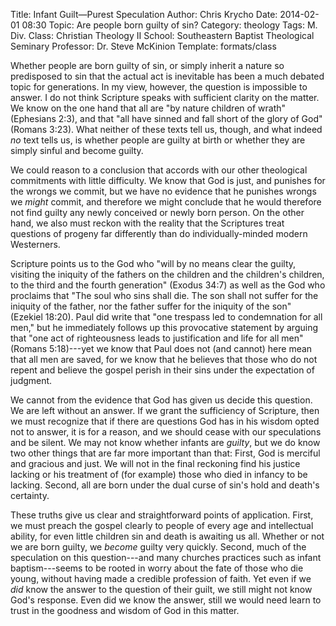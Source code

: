 Title: Infant Guilt—Purest Speculation
Author: Chris Krycho
Date: 2014-02-01 08:30
Topic: Are people born guilty of sin?
Category: theology
Tags: M.&hairsp;Div.
Class: Christian Theology II
School: Southeastern Baptist Theological Seminary
Professor: Dr. Steve McKinion
Template: formats/class

Whether people are born guilty of sin, or simply inherit a nature so predisposed
to sin that the actual act is inevitable has been a much debated topic for
generations. In my view, however, the question is impossible to answer. I do not
think Scripture speaks with sufficient clarity on the matter. We know on the one
hand that all are "by nature children of wrath" (Ephesians 2:3), and that "all
have sinned and fall short of the glory of God" (Romans 3:23). What neither of
these texts tell us, though, and what indeed *no* text tells us, is whether
people are guilty at birth or whether they are simply sinful and become guilty.

We could reason to a conclusion that accords with our other theological
commitments with little difficulty. We know that God is just, and punishes for
the wrongs we commit, but we have no evidence that he punishes wrongs we *might*
commit, and therefore we might conclude that he would therefore not find guilty
any newly conceived or newly born person. On the other hand, we also must reckon
with the reality that the Scriptures treat questions of progeny far differently
than do individually-minded modern Westerners.

Scripture points us to the God who "will by no means clear the guilty, visiting
the iniquity of the fathers on the children and the children's children, to the
third and the fourth generation" (Exodus 34:7) as well as the God who proclaims
that "The soul who sins shall die. The son shall not suffer for the iniquity of
the father, nor the father suffer for the iniquity of the son" (Ezekiel 18:20).
Paul did write that "one trespass led to condemnation for all men," but he
immediately follows up this provocative statement by arguing that "one act of
righteousness leads to justification and life for all men" (Romans 5:18)---yet
we know that Paul does not (and cannot) here mean that all men are saved, for we
know that he believes that those who do not repent and believe the gospel perish
in their sins under the expectation of judgment.

We cannot from the evidence that God has given us decide this question. We are
left without an answer. If we grant the sufficiency of Scripture, then we must
recognize that if there are questions God has in his wisdom opted not to answer,
it is for a reason, and we should cease with our speculations and be silent. We
may not know whether infants are *guilty*, but we do know two other things that
are far more important than that: First, God is merciful and gracious and just.
We will not in the final reckoning find his justice lacking or his treatment of
(for example) those who died in infancy to be lacking. Second, all are born
under the dual curse of sin's hold and death's certainty.

These truths give us clear and straightforward points of application. First, we
must preach the gospel clearly to people of every age and intellectual ability,
for even little children sin and death is awaiting us all. Whether or not we are
born guilty, we *become* guilty very quickly. Second, much of the speculation on
this question---and many churches practices such as infant baptism---seems to be
rooted in worry about the fate of those who die young, without having made a
credible profession of faith. Yet even if we *did* know the answer to the
question of their guilt, we still might not know God's response. Even did we
know the answer, still we would need learn to trust in the goodness and wisdom
of God in this matter.
